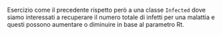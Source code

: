 Esercizio come il precedente rispetto però a una classe `Infected` dove siamo interessati a recuperare il numero totale
di infetti per una malattia e questi possono aumentare o diminuire in base al parametro Rt.